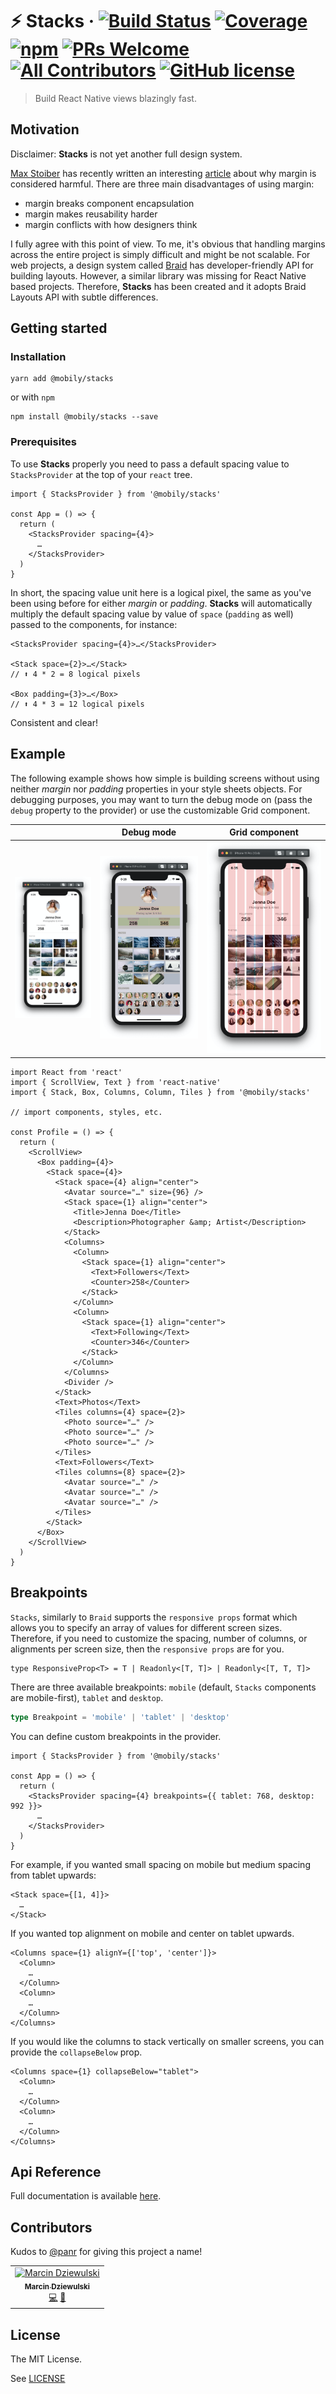 # ⚡ Stacks &middot; [![Build Status](https://img.shields.io/travis/com/mobily/stacks.svg?style=flat-square&logo=travis)](https://travis-ci.com/mobily/stacks) [![Coverage](https://img.shields.io/coveralls/github/mobily/stacks.svg?style=flat-square&logo=coveralls)](https://coveralls.io/github/mobily/stacks?branch=master) [![npm](https://img.shields.io/npm/v/@mobily/stacks.svg?style=flat-square&logo=npm)](https://www.npmjs.com/package/@mobily/stacks)  [![PRs Welcome](https://img.shields.io/badge/PRs-welcome-brightgreen.svg?style=flat-square)](http://makeapullrequest.com) [![All Contributors](https://img.shields.io/badge/all_contributors-1-orange.svg?style=flat-square)](#contributors) [![GitHub license](https://img.shields.io/badge/license-MIT-blue.svg?style=flat-square)](https://github.com/mobily/stacks/blob/master/LICENSE)

> Build React Native views blazingly fast.

## Motivation

Disclaimer: **Stacks** is not yet another full design system.

[Max Stoiber](https://github.com/mxstbr) has recently written an interesting [article](https://mxstbr.com/thoughts/margin) about why margin is considered harmful. There are three main disadvantages of using margin:

- margin breaks component encapsulation
- margin makes reusability harder
- margin conflicts with how designers think

I fully agree with this point of view. To me, it's obvious that handling margins across the entire project is simply difficult and might be not scalable. For web projects, a design system called [Braid](https://seek-oss.github.io/braid-design-system/foundations/layout) has developer-friendly API for building layouts. However, a similar library was missing for React Native based projects. Therefore, **Stacks** has been created and it adopts Braid Layouts API with subtle differences.

## Getting started

### Installation

```shell
yarn add @mobily/stacks
```

or with `npm`

```shell
npm install @mobily/stacks --save
```

### Prerequisites

To use **Stacks** properly you need to pass a default spacing value to `StacksProvider` at the top of your `react` tree.

```tsx
import { StacksProvider } from '@mobily/stacks'

const App = () => {
  return (
    <StacksProvider spacing={4}>
      …
    </StacksProvider>
  )
}
```

In short, the spacing value unit here is a logical pixel, the same as you've been using before for either _margin_ or _padding_. **Stacks** will automatically multiply the default spacing value by value of `space` (`padding` as well) passed to the components, for instance:

```tsx
<StacksProvider spacing={4}>…</StacksProvider>

<Stack space={2}>…</Stack>
// ⬆️ 4 * 2 = 8 logical pixels

<Box padding={3}>…</Box>
// ⬆️ 4 * 3 = 12 logical pixels
```

Consistent and clear!

## Example

The following example shows how simple is building screens without using neither _margin_ nor _padding_ properties in your style sheets objects. For debugging purposes, you may want to turn the debug mode on (pass the `debug` property to the provider) or use the customizable Grid component.

|                               | Debug mode                          | Grid component                     |
| ----------------------------- | ----------------------------------- | ---------------------------------- |
| ![screen](assets/example.png) | ![screen](assets/example-debug.png) | ![screen](assets/example-grid.png) |

```tsx
import React from 'react'
import { ScrollView, Text } from 'react-native'
import { Stack, Box, Columns, Column, Tiles } from '@mobily/stacks'

// import components, styles, etc.

const Profile = () => {
  return (
    <ScrollView>
      <Box padding={4}>
        <Stack space={4}>
          <Stack space={4} align="center">
            <Avatar source="…" size={96} />
            <Stack space={1} align="center">
              <Title>Jenna Doe</Title>
              <Description>Photographer &amp; Artist</Description>
            </Stack>
            <Columns>
              <Column>
                <Stack space={1} align="center">
                  <Text>Followers</Text>
                  <Counter>258</Counter>
                </Stack>
              </Column>
              <Column>
                <Stack space={1} align="center">
                  <Text>Following</Text>
                  <Counter>346</Counter>
                </Stack>
              </Column>
            </Columns>
            <Divider />
          </Stack>
          <Text>Photos</Text>
          <Tiles columns={4} space={2}>
            <Photo source="…" />
            <Photo source="…" />
            <Photo source="…" />
          </Tiles>
          <Text>Followers</Text>
          <Tiles columns={8} space={2}>
            <Avatar source="…" />
            <Avatar source="…" />
            <Avatar source="…" />
          </Tiles>
        </Stack>
      </Box>
    </ScrollView>
  )
}
```

## Breakpoints

`Stacks`, similarly to `Braid` supports the `responsive props` format which allows you to specify an array of values for different screen sizes. Therefore, if you need to customize the spacing, number of columns, or alignments per screen size, then the `responsive props` are for you.

```tsx
type ResponsiveProp<T> = T | Readonly<[T, T]> | Readonly<[T, T, T]>
```

There are three available breakpoints: `mobile` (default, `Stacks` components are mobile-first), `tablet` and `desktop`.

```ts
type Breakpoint = 'mobile' | 'tablet' | 'desktop'
```

You can define custom breakpoints in the provider.

```tsx
import { StacksProvider } from '@mobily/stacks'

const App = () => {
  return (
    <StacksProvider spacing={4} breakpoints={{ tablet: 768, desktop: 992 }}>
      …
    </StacksProvider>
  )
}
```

For example, if you wanted small spacing on mobile but medium spacing from tablet upwards:

```tsx
<Stack space={[1, 4]}>
  …
</Stack>
```

If you wanted top alignment on mobile and center on tablet upwards.

```tsx
<Columns space={1} alignY={['top', 'center']}>
  <Column>
    …
  </Column>
  <Column>
    …
  </Column>
</Columns>
```

If you would like the columns to stack vertically on smaller screens, you can provide the `collapseBelow` prop.

```tsx
<Columns space={1} collapseBelow="tablet">
  <Column>
    …
  </Column>
  <Column>
    …
  </Column>
</Columns>
```

## Api Reference

Full documentation is available [here](https://mobily.github.io/stacks).

## Contributors

Kudos to [@panr](https://github.com/panr) for giving this project a name!

<!-- ALL-CONTRIBUTORS-LIST:START - Do not remove or modify this section -->
<!-- prettier-ignore -->
<table><tr><td align="center"><a href="https://twitter.com/__marcin_"><img src="https://avatars1.githubusercontent.com/u/1467712?v=4" width="100px;" alt="Marcin Dziewulski"/><br /><sub><b>Marcin Dziewulski</b></sub></a><br /><a href="https://github.com/mobily/stacks/commits?author=mobily" title="Code">💻</a> <a href="https://github.com/mobily/stacks/commits?author=mobily" title="Documentation">📖</a></td></tr></table>

<!-- ALL-CONTRIBUTORS-LIST:END -->

## License

The MIT License.

See [LICENSE](LICENSE)
